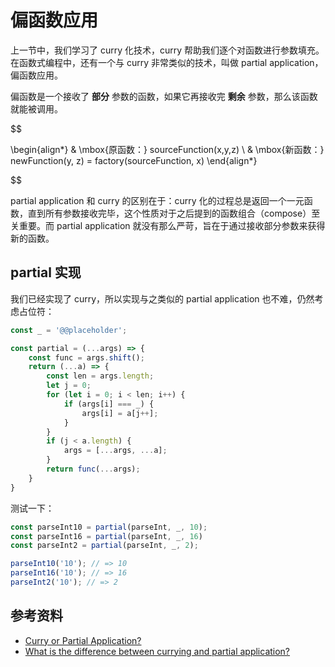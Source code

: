 # 偏函数应用

上一节中，我们学习了 curry 化技术，curry 帮助我们逐个对函数进行参数填充。在函数式编程中，还有一个与 curry 非常类似的技术，叫做 partial application，偏函数应用。

偏函数是一个接收了 **部分** 参数的函数，如果它再接收完 **剩余** 参数，那么该函数就能被调用。

$$

\begin{align*}
& \mbox{原函数：} sourceFunction(x,y,z) \\
& \mbox{新函数：} newFunction(y, z) = factory(sourceFunction, x)
\end{align*}

$$

partial application 和 curry 的区别在于：curry 化的过程总是返回一个一元函数，直到所有参数接收完毕，这个性质对于之后提到的函数组合（compose）至关重要。而 partial application 就没有那么严苛，旨在于通过接收部分参数来获得新的函数。

## partial 实现

我们已经实现了 curry，所以实现与之类似的 partial application 也不难，仍然考虑占位符：

```js
const _ = '@@placeholder';

const partial = (...args) => {
    const func = args.shift();
    return (...a) => {
        const len = args.length;
        let j = 0;
        for (let i = 0; i < len; i++) {
            if (args[i] === _) {
                args[i] = a[j++];
            }
        }
        if (j < a.length) {
            args = [...args, ...a];
        }
        return func(...args);
    }
}
```

测试一下：

```js
const parseInt10 = partial(parseInt, _, 10);
const parseInt16 = partial(parseInt, _, 16)
const parseInt2 = partial(parseInt, _, 2);

parseInt10('10'); // => 10
parseInt16('10'); // => 16
parseInt2('10'); // => 2
```

## 参考资料

- [Curry or Partial Application?](https://medium.com/javascript-scene/curry-or-partial-application-8150044c78b8)
- [What is the difference between currying and partial application?](http://stackoverflow.com/questions/218025/what-is-the-difference-between-currying-and-partial-application)
